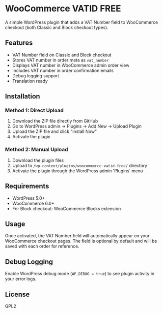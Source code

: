 # WooCommerce VATID FREE

A simple WordPress plugin that adds a VAT Number field to WooCommerce checkout (both Classic and Block checkout types).

## Features

- VAT Number field on Classic and Block checkout
- Stores VAT number in order meta as `vat_number`
- Displays VAT number in WooCommerce admin order view
- Includes VAT number in order confirmation emails
- Debug logging support
- Translation ready

## Installation

### Method 1: Direct Upload
1. Download the ZIP file directly from GitHub
2. Go to WordPress admin → Plugins → Add New → Upload Plugin
3. Upload the ZIP file and click "Install Now"
4. Activate the plugin

### Method 2: Manual Upload
1. Download the plugin files
2. Upload to `/wp-content/plugins/woocommerce-vatid-free/` directory
3. Activate the plugin through the WordPress admin 'Plugins' menu

## Requirements

- WordPress 5.0+
- WooCommerce 6.0+
- For Block checkout: WooCommerce Blocks extension

## Usage

Once activated, the VAT Number field will automatically appear on your WooCommerce checkout pages. The field is optional by default and will be saved with each order for reference.

## Debug Logging

Enable WordPress debug mode (`WP_DEBUG = true`) to see plugin activity in your error logs.

## License

GPL2

